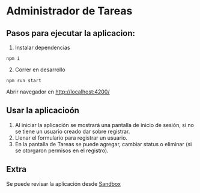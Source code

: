 # Administrador de Tareas
## Pasos para ejecutar la aplicacion:

1. Instalar dependencias

```console
npm i
```

2. Correr en desarrollo

```console
npm run start
```

Abrir navegador en [http://localhost:4200/](://localhost:4200/)

## Usar la aplicacioón
1. Al iniciar la aplicación se mostrará una pantalla de inicio de sesión, si no se tiene un usuario creado dar sobre registrar.
2. Llenar el formulario para registrar un usuario.
3. En la pantalla de Tareas se puede agregar, cambiar status o eliminar (si se otorgaron permisos en el registro).

## Extra
Se puede revisar la aplicación desde [Sandbox](https://codesandbox.io/p/github/gilcarrillo7/task-manager)
